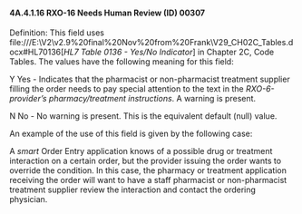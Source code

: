#### 4A.4.1.16 RXO-16 Needs Human Review (ID) 00307

Definition: This field uses file:///E:\V2\v2.9%20final%20Nov%20from%20Frank\V29_CH02C_Tables.docx#HL70136[_HL7 Table 0136 - Yes/No Indicator_] in Chapter 2C, Code Tables. The values have the following meaning for this field:

Y Yes - Indicates that the pharmacist or non-pharmacist treatment supplier filling the order needs to pay special attention to the text in the _RXO-6-provider’s pharmacy/treatment instructions_. A warning is present.

N No - No warning is present. This is the equivalent default (null) value.

An example of the use of this field is given by the following case:

A _smart_ Order Entry application knows of a possible drug or treatment interaction on a certain order, but the provider issuing the order wants to override the condition. In this case, the pharmacy or treatment application receiving the order will want to have a staff pharmacist or non-pharmacist treatment supplier review the interaction and contact the ordering physician.
